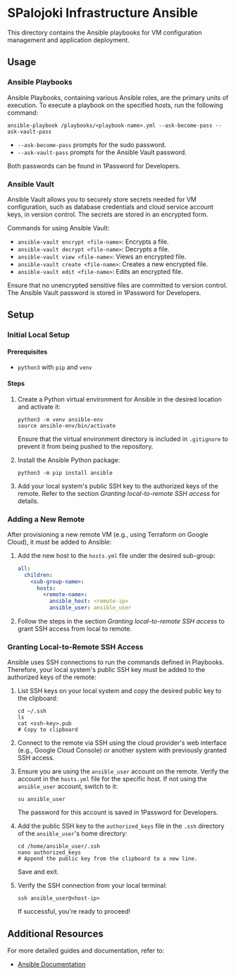 # SPalojoki Infrastructure Ansible

This directory contains the Ansible playbooks for VM configuration management and application deployment.

## Usage

### Ansible Playbooks

Ansible Playbooks, containing various Ansible roles, are the primary units of execution. To execute a playbook on the specified hosts, run the following command:

```
ansible-playbook /playbooks/<playbook-name>.yml --ask-become-pass --ask-vault-pass
```

- `--ask-become-pass` prompts for the sudo password.
- `--ask-vault-pass` prompts for the Ansible Vault password.

Both passwords can be found in 1Password for Developers.

### Ansible Vault

Ansible Vault allows you to securely store secrets needed for VM configuration, such as database credentials and cloud service account keys, in version control. The secrets are stored in an encrypted form.

Commands for using Ansible Vault:

- `ansible-vault encrypt <file-name>`: Encrypts a file.
- `ansible-vault decrypt <file-name>`: Decrypts a file.
- `ansible-vault view <file-name>`: Views an encrypted file.
- `ansible-vault create <file-name>`: Creates a new encrypted file.
- `ansible-vault edit <file-name>`: Edits an encrypted file.

Ensure that no unencrypted sensitive files are committed to version control. The Ansible Vault password is stored in 1Password for Developers.

## Setup

### Initial Local Setup

#### Prerequisites

- `python3` with `pip` and `venv`

#### Steps

1. Create a Python virtual environment for Ansible in the desired location and activate it:

    ```
    python3 -m venv ansible-env
    source ansible-env/bin/activate
    ```

    Ensure that the virtual environment directory is included in `.gitignore` to prevent it from being pushed to the repository.

2. Install the Ansible Python package:

    ```
    python3 -m pip install ansible
    ```

3. Add your local system's public SSH key to the authorized keys of the remote. Refer to the section *Granting local-to-remote SSH access* for details.

### Adding a New Remote

After provisioning a new remote VM (e.g., using Terraform on Google Cloud), it must be added to Ansible:

1. Add the new host to the `hosts.yml` file under the desired sub-group:

    ```yaml
    all:
      children:
        <sub-group-name>:
          hosts:
            <remote-name>:
              ansible_host: <remote-ip>
              ansible_user: ansible_user
    ```

2. Follow the steps in the section *Granting local-to-remote SSH access* to grant SSH access from local to remote.

### Granting Local-to-Remote SSH Access

Ansible uses SSH connections to run the commands defined in Playbooks. Therefore, your local system's public SSH key must be added to the authorized keys of the remote:

1. List SSH keys on your local system and copy the desired public key to the clipboard:

    ```
    cd ~/.ssh
    ls
    cat <ssh-key>.pub
    # Copy to clipboard
    ```

2. Connect to the remote via SSH using the cloud provider's web interface (e.g., Google Cloud Console) or another system with previously granted SSH access.

3. Ensure you are using the `ansible_user` account on the remote. Verify the account in the `hosts.yml` file for the specific host. If not using the `ansible_user` account, switch to it:

    ```
    su ansible_user
    ```

    The password for this account is saved in 1Password for Developers.

4. Add the public SSH key to the `authorized_keys` file in the `.ssh` directory of the `ansible_user`'s home directory:

    ```
    cd /home/ansible_user/.ssh
    nano authorized_keys
    # Append the public key from the clipboard to a new line.
    ```

    Save and exit.

5. Verify the SSH connection from your local terminal:

    ```
    ssh ansible_user@<host-ip>
    ```

    If successful, you're ready to proceed!

## Additional Resources

For more detailed guides and documentation, refer to:

- [Ansible Documentation](https://docs.ansible.com/)